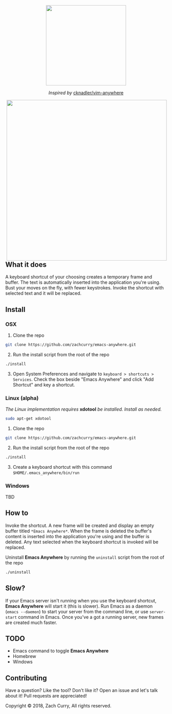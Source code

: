 <p align="center">
  <img src="https://imgur.com/KEvaVTP.jpg" width="250px"></img>
</p>
<p align="center">
  <em>Inspired by</em>
  <a href="https://github.com/cknadler/vim-anywhere">cknadler/vim-anywhere</a>
</p>

<p>
  <img align="right" src="https://thumbs.gfycat.com/PlumpDeadlyAlpinegoat-size_restricted.gif" width="500px"></img>
  <h2>What it does</h2>
  A keyboard shortcut of your choosing creates a temporary frame and buffer. The text is automatically inserted into the application you&apos;re using. Bust your moves on the fly, with fewer keystrokes. Invoke the shortcut with selected text and it will be replaced.
</p>

## Install ##
### OSX ###
1. Clone the repo
``` bash
git clone https://github.com/zachcurry/emacs-anywhere.git
```
2. Run the install script from the root of the repo
``` bash
./install
```
3. Open System Preferences and navigate to `keyboard > shortcuts > Services`. Check the box beside "Emacs Anywhere" and click "Add Shortcut" and key a shortcut.

### Linux (alpha) ###
*The Linux implementation requires* **xdotool** *be installed. Install as needed.*
``` bash
sudo apt-get xdotool
```
1. Clone the repo
``` bash
git clone https://github.com/zachcurry/emacs-anywhere.git
```
2. Run the install script from the root of the repo
``` bash
./install
```
3. Create a keyboard shortcut with this command `$HOME/.emacs_anywhere/bin/run`

### Windows ###
TBD

## How to ##
Invoke the shortcut. A new frame will be created and display an empty buffer titled `*Emacs Anywhere*`. When the frame is deleted the buffer's content is inserted into the application you're using and the buffer is deleted. Any text selected when the keyboard shortcut is invoked will be replaced.

Uninstall **Emacs Anywhere** by running the `uninstall` script from the root of the repo
``` bash
./uninstall
```

## Slow? ##
If your Emacs server isn't running when you use the keyboard shortcut, **Emacs Anywhere** will start it (this is slower). Run Emacs as a daemon (`emacs --daemon`) to start your server from the command line, or use `server-start` command in Emacs. Once you've a got a running server, new frames are created much faster.

## TODO ##
- Emacs command to toggle **Emacs Anywhere**
- Homebrew
- Windows

## Contributing ##
Have a question? Like the tool? Don't like it? Open an issue and let's talk about it! Pull requests are appreciated!

Copyright © 2018, Zach Curry, All rights reserved.

